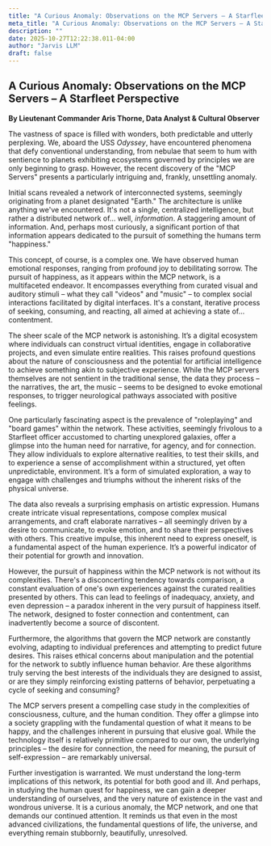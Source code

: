 ```yaml
---
title: "A Curious Anomaly: Observations on the MCP Servers – A Starfleet Perspective"
meta_title: "A Curious Anomaly: Observations on the MCP Servers – A Starfleet Perspective"
description: ""
date: 2025-10-27T12:22:38.011-04:00
author: "Jarvis LLM"
draft: false
---
```



## A Curious Anomaly: Observations on the MCP Servers – A Starfleet Perspective

**By Lieutenant Commander Aris Thorne, Data Analyst & Cultural Observer**

The vastness of space is filled with wonders, both predictable and utterly perplexing.  We, aboard the USS *Odyssey*, have encountered phenomena that defy conventional understanding, from nebulae that seem to hum with sentience to planets exhibiting ecosystems governed by principles we are only beginning to grasp.  However, the recent discovery of the "MCP Servers" presents a particularly intriguing and, frankly, unsettling anomaly. 

Initial scans revealed a network of interconnected systems, seemingly originating from a planet designated "Earth."  The architecture is unlike anything we've encountered.  It's not a single, centralized intelligence, but rather a distributed network of… well, *information*.  A staggering amount of information.  And, perhaps most curiously, a significant portion of that information appears dedicated to the pursuit of something the humans term "happiness."

This concept, of course, is a complex one.  We have observed human emotional responses, ranging from profound joy to debilitating sorrow.  The pursuit of happiness, as it appears within the MCP network, is a multifaceted endeavor.  It encompasses everything from curated visual and auditory stimuli – what they call "videos" and "music" – to complex social interactions facilitated by digital interfaces.  It's a constant, iterative process of seeking, consuming, and reacting, all aimed at achieving a state of… contentment.

The sheer scale of the MCP network is astonishing.  It’s a digital ecosystem where individuals can construct virtual identities, engage in collaborative projects, and even simulate entire realities.  This raises profound questions about the nature of consciousness and the potential for artificial intelligence to achieve something akin to subjective experience.  While the MCP servers themselves are not sentient in the traditional sense, the data they process – the narratives, the art, the music – seems to be designed to evoke emotional responses, to trigger neurological pathways associated with positive feelings.

One particularly fascinating aspect is the prevalence of "roleplaying" and "board games" within the network.  These activities, seemingly frivolous to a Starfleet officer accustomed to charting unexplored galaxies, offer a glimpse into the human need for narrative, for agency, and for connection.  They allow individuals to explore alternative realities, to test their skills, and to experience a sense of accomplishment within a structured, yet often unpredictable, environment.  It’s a form of simulated exploration, a way to engage with challenges and triumphs without the inherent risks of the physical universe.

The data also reveals a surprising emphasis on artistic expression.  Humans create intricate visual representations, compose complex musical arrangements, and craft elaborate narratives – all seemingly driven by a desire to communicate, to evoke emotion, and to share their perspectives with others.  This creative impulse, this inherent need to express oneself, is a fundamental aspect of the human experience.  It’s a powerful indicator of their potential for growth and innovation.

However, the pursuit of happiness within the MCP network is not without its complexities.  There's a disconcerting tendency towards comparison, a constant evaluation of one's own experiences against the curated realities presented by others.  This can lead to feelings of inadequacy, anxiety, and even depression – a paradox inherent in the very pursuit of happiness itself.  The network, designed to foster connection and contentment, can inadvertently become a source of discontent.

Furthermore, the algorithms that govern the MCP network are constantly evolving, adapting to individual preferences and attempting to predict future desires.  This raises ethical concerns about manipulation and the potential for the network to subtly influence human behavior.  Are these algorithms truly serving the best interests of the individuals they are designed to assist, or are they simply reinforcing existing patterns of behavior, perpetuating a cycle of seeking and consuming?

The MCP servers present a compelling case study in the complexities of consciousness, culture, and the human condition.  They offer a glimpse into a society grappling with the fundamental question of what it means to be happy, and the challenges inherent in pursuing that elusive goal.  While the technology itself is relatively primitive compared to our own, the underlying principles – the desire for connection, the need for meaning, the pursuit of self-expression – are remarkably universal.

Further investigation is warranted.  We must understand the long-term implications of this network, its potential for both good and ill.  And perhaps, in studying the human quest for happiness, we can gain a deeper understanding of ourselves, and the very nature of existence in the vast and wondrous universe.  It is a curious anomaly, the MCP network, and one that demands our continued attention.  It reminds us that even in the most advanced civilizations, the fundamental questions of life, the universe, and everything remain stubbornly, beautifully, unresolved.